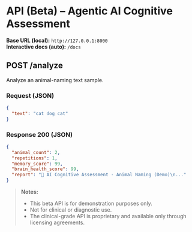 # API (Beta) – Agentic AI Cognitive Assessment
**Base URL (local):** `http://127.0.0.1:8000`  
**Interactive docs (auto):** `/docs`
## POST /analyze
Analyze an animal-naming text sample.
### Request (JSON)
```json
{
  "text": "cat dog cat"
}
```
### Response 200 (JSON)
```json
{
  "animal_count": 2,
  "repetitions": 1,
  "memory_score": 99,
  "brain_health_score": 99,
  "report": "🧠 AI Cognitive Assessment - Animal Naming (Demo)\n..."
}
```
> **Notes:**  
> - This beta API is for demonstration purposes only.  
> - Not for clinical or diagnostic use.  
> - The clinical-grade API is proprietary and available only through licensing agreements.
